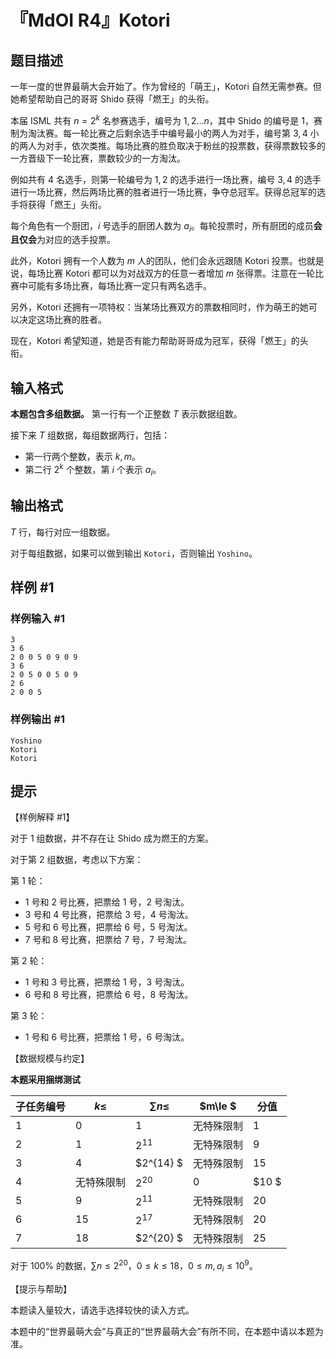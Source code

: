 # 『MdOI R4』Kotori

## 题目描述

一年一度的世界最萌大会开始了。作为曾经的「萌王」，Kotori 自然无需参赛。但她希望帮助自己的哥哥  Shido 获得「燃王」的头衔。

本届 ISML 共有 $n=2^k$ 名参赛选手，编号为 $1,2\ldots n$，其中 Shido 的编号是 $1$，赛制为淘汰赛。每一轮比赛之后剩余选手中编号最小的两人为对手，编号第 $3,4$ 小的两人为对手，依次类推。每场比赛的胜负取决于粉丝的投票数，获得票数较多的一方晋级下一轮比赛，票数较少的一方淘汰。

例如共有 $4$ 名选手，则第一轮编号为 $1,2$ 的选手进行一场比赛，编号 $3,4$ 的选手进行一场比赛，然后两场比赛的胜者进行一场比赛，争夺总冠军。获得总冠军的选手将获得「燃王」头衔。

每个角色有一个厨团，$i$ 号选手的厨团人数为 $a_i$。每轮投票时，所有厨团的成员**会且仅会**为对应的选手投票。

此外，Kotori 拥有一个人数为 $m$ 人的团队，他们会永远跟随 Kotori 投票。也就是说，每场比赛 Kotori 都可以为对战双方的任意一者增加 $m$ 张得票。注意在一轮比赛中可能有多场比赛，每场比赛一定只有两名选手。

另外，Kotori 还拥有一项特权：当某场比赛双方的票数相同时，作为萌王的她可以决定这场比赛的胜者。

现在，Kotori 希望知道，她是否有能力帮助哥哥成为冠军，获得「燃王」的头衔。

## 输入格式

**本题包含多组数据。** 第一行有一个正整数 $T$ 表示数据组数。

接下来 $T$ 组数据，每组数据两行，包括：

- 第一行两个整数，表示 $k,m$。
- 第二行 $2^k$ 个整数，第 $i$ 个表示 $a_i$。

## 输出格式

$T$ 行，每行对应一组数据。

对于每组数据，如果可以做到输出 `Kotori`，否则输出 `Yoshino`。

## 样例 #1

### 样例输入 #1
```
3
3 6
2 0 0 5 0 9 0 9
3 6
2 0 5 0 0 5 0 9
2 6
2 0 0 5
```

### 样例输出 #1

```
Yoshino
Kotori
Kotori
```

## 提示

【样例解释 #1】

对于 $1$ 组数据，并不存在让 Shido 成为燃王的方案。

对于第 $2$ 组数据，考虑以下方案：

第 $1$ 轮：
- $1$ 号和 $2$ 号比赛，把票给 $1$ 号，$2$ 号淘汰。
- $3$ 号和 $4$ 号比赛，把票给 $3$ 号，$4$ 号淘汰。
- $5$ 号和 $6$ 号比赛，把票给 $6$ 号，$5$ 号淘汰。
- $7$ 号和 $8$ 号比赛，把票给 $7$ 号，$7$ 号淘汰。

第 $2$ 轮：
- $1$ 号和 $3$ 号比赛，把票给 $1$ 号，$3$ 号淘汰。
- $6$ 号和 $8$ 号比赛，把票给 $6$ 号，$8$ 号淘汰。

第 $3$ 轮：
- $1$ 号和 $6$ 号比赛，把票给 $1$ 号，$6$ 号淘汰。

【数据规模与约定】

**本题采用捆绑测试**

| 子任务编号 | $k\le$    |$\sum n\le$ | $m\le $    | 分值  |
| -----|------ | ---------- | ---------- | ----- |
| $1$        | $0$  |$1$      | 无特殊限制 | $1$   |
| $2$        | $1$     |$2^{11}$   | 无特殊限制 | $9$   |
| $3$        | $4$  |$2^{14} $     | 无特殊限制 | $15$  |
| $4$        | 无特殊限制 |$2^{20}$| $0$        | $10 $ |
| $5$        | $9$   |   $2^{11}$| 无特殊限制 | $20$  |
| $6$        | $15$   |$2^{17}$    | 无特殊限制 | $20$  |
| $7$        | $18$   |$2^{20} $   | 无特殊限制 | $25$  |

对于 $100\%$ 的数据，$\sum n\le 2^{20}$，$0\le k\le 18$，$0\le m,a_i\le 10^9$。

【提示与帮助】

本题读入量较大，请选手选择较快的读入方式。

本题中的“世界最萌大会”与真正的“世界最萌大会”有所不同，在本题中请以本题为准。
